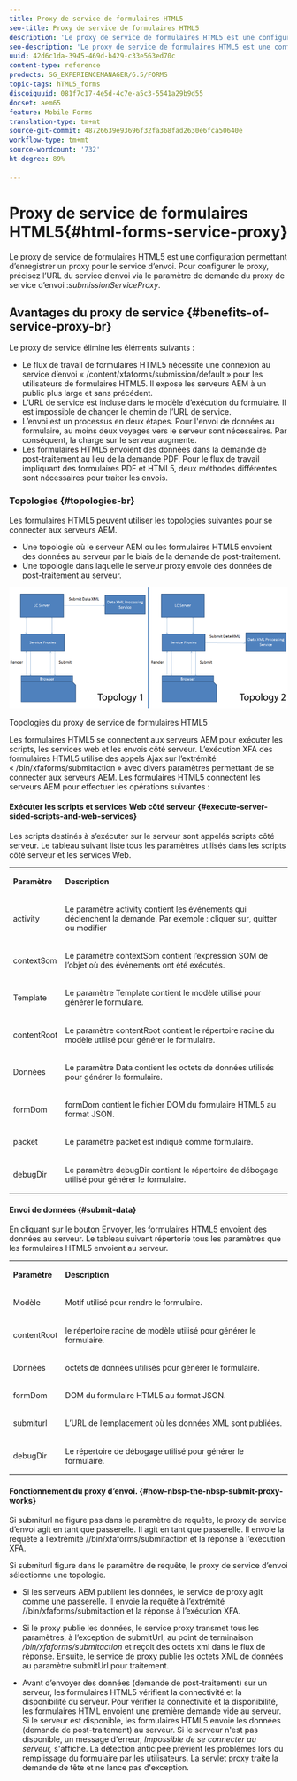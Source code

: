 ```yaml
---
title: Proxy de service de formulaires HTML5
seo-title: Proxy de service de formulaires HTML5
description: 'Le proxy de service de formulaires HTML5 est une configuration permettant d’enregistrer un proxy pour le service d’envoi. Pour configurer le proxy, précisez l’URL du service d’envoi via le paramètre de demande du proxy de service d’envoi : submissionServiceProxy.'
seo-description: 'Le proxy de service de formulaires HTML5 est une configuration permettant d’enregistrer un proxy pour le service d’envoi. Pour configurer le proxy, précisez l’URL du service d’envoi via le paramètre de demande du proxy de service d’envoi : submissionServiceProxy.'
uuid: 42d6c1da-3945-469d-b429-c33e563ed70c
content-type: reference
products: SG_EXPERIENCEMANAGER/6.5/FORMS
topic-tags: hTML5_forms
discoiquuid: 081f7c17-4e5d-4c7e-a5c3-5541a29b9d55
docset: aem65
feature: Mobile Forms
translation-type: tm+mt
source-git-commit: 48726639e93696f32fa368fad2630e6fca50640e
workflow-type: tm+mt
source-wordcount: '732'
ht-degree: 89%

---
```



# Proxy de service de formulaires HTML5{#html-forms-service-proxy}

Le proxy de service de formulaires HTML5 est une configuration permettant d’enregistrer un proxy pour le service d’envoi. Pour configurer le proxy, précisez l’URL du service d’envoi via le paramètre de demande du proxy de service d’envoi :*submissionServiceProxy*.

## Avantages du proxy de service {#benefits-of-service-proxy-br}

Le proxy de service élimine les éléments suivants :

* Le flux de travail de formulaires HTML5 nécessite une connexion au service d’envoi « /content/xfaforms/submission/default » pour les utilisateurs de formulaires HTML5. Il expose les serveurs AEM à un public plus large et sans précédent.
* L’URL de service est incluse dans le modèle d’exécution du formulaire. Il est impossible de changer le chemin de l’URL de service.
* L’envoi est un processus en deux étapes. Pour l&#39;envoi de données au formulaire, au moins deux voyages vers le serveur sont nécessaires. Par conséquent, la charge sur le serveur augmente.
* Les formulaires HTML5 envoient des données dans la demande de post-traitement au lieu de la demande PDF. Pour le flux de travail impliquant des formulaires PDF et HTML5, deux méthodes différentes sont nécessaires pour traiter les envois.

### Topologies {#topologies-br}

Les formulaires HTML5 peuvent utiliser les topologies suivantes pour se connecter aux serveurs AEM.

* Une topologie où le serveur AEM ou les formulaires HTML5 envoient des données au serveur par le biais de la demande de post-traitement.
* Une topologie dans laquelle le serveur proxy envoie des données de post-traitement au serveur.

![Topologies du proxy de service de formulaires HTML5](assets/topology.png)

Topologies du proxy de service de formulaires HTML5

Les formulaires HTML5 se connectent aux serveurs AEM pour exécuter les scripts, les services web et les envois côté serveur. L’exécution XFA des formulaires HTML5 utilise des appels Ajax sur l’extrémité « /bin/xfaforms/submitaction » avec divers paramètres permettant de se connecter aux serveurs AEM. Les formulaires HTML5 connectent les serveurs AEM pour effectuer les opérations suivantes :

#### Exécuter les scripts et services Web côté serveur {#execute-server-sided-scripts-and-web-services}

Les scripts destinés à s’exécuter sur le serveur sont appelés scripts côté serveur. Le tableau suivant liste tous les paramètres utilisés dans les scripts côté serveur et les services Web.

<table>
 <tbody>
  <tr>
   <td><p><strong>Paramètre</strong></p> </td>
   <td><p><strong>Description</strong></p> </td>
  </tr>
  <tr>
   <td><p>activity</p> </td>
   <td><p>Le paramètre activity contient les événements qui déclenchent la demande. Par exemple : cliquer sur, quitter ou modifier</p> </td>
  </tr>
  <tr>
   <td><p>contextSom</p> </td>
   <td><p>Le paramètre contextSom contient l’expression SOM de l’objet où des événements ont été exécutés.</p> </td>
  </tr>
  <tr>
   <td><p>Template</p> </td>
   <td><p>Le paramètre Template contient le modèle utilisé pour générer le formulaire.</p> </td>
  </tr>
  <tr>
   <td><p>contentRoot</p> </td>
   <td><p>Le paramètre contentRoot contient le répertoire racine du modèle utilisé pour générer le formulaire.</p> </td>
  </tr>
  <tr>
   <td><p>Données</p> </td>
   <td><p>Le paramètre Data contient les octets de données utilisés pour générer le formulaire.</p> </td>
  </tr>
  <tr>
   <td><p>formDom</p> </td>
   <td><p>formDom contient le fichier DOM du formulaire HTML5 au format JSON.</p> </td>
  </tr>
  <tr>
   <td><p>packet</p> </td>
   <td><p>Le paramètre packet est indiqué comme formulaire.</p> </td>
  </tr>
  <tr>
   <td><p>debugDir</p> </td>
   <td><p>Le paramètre debugDir contient le répertoire de débogage utilisé pour générer le formulaire.</p> </td>
  </tr>
 </tbody>
</table>

#### Envoi de données  {#submit-data}

En cliquant sur le bouton Envoyer, les formulaires HTML5 envoient des données au serveur. Le tableau suivant répertorie tous les paramètres que les formulaires HTML5 envoient au serveur.

<table>
 <tbody>
  <tr>
   <td><p><strong>Paramètre</strong></p> </td>
   <td><p><strong>Description</strong></p> </td>
  </tr>
  <tr>
   <td><p>Modèle</p> </td>
   <td><p>Motif utilisé pour rendre le formulaire.</p> </td>
  </tr>
  <tr>
   <td><p>contentRoot</p> </td>
   <td><p>le répertoire racine de modèle utilisé pour générer le formulaire.</p> </td>
  </tr>
  <tr>
   <td><p>Données</p> </td>
   <td><p>octets de données utilisés pour générer le formulaire.</p> </td>
  </tr>
  <tr>
   <td><p>formDom</p> </td>
   <td><p>DOM du formulaire HTML5 au format JSON.</p> </td>
  </tr>
  <tr>
   <td><p>submiturl</p> </td>
   <td><p>L’URL de l’emplacement où les données XML sont publiées.</p> </td>
  </tr>
  <tr>
   <td><p>debugDir</p> </td>
   <td><p>Le répertoire de débogage utilisé pour générer le formulaire.</p> </td>
  </tr>
 </tbody>
</table>

#### Fonctionnement du proxy d’envoi.  {#how-nbsp-the-nbsp-submit-proxy-works}

Si submiturl ne figure pas dans le paramètre de requête, le proxy de service d’envoi agit en tant que passerelle. Il agit en tant que passerelle. Il envoie la requête à l’extrémité //bin/xfaforms/submitaction et la réponse à l’exécution XFA.

Si submiturl figure dans le paramètre de requête, le proxy de service d’envoi sélectionne une topologie.

* Si les serveurs AEM publient les données, le service de proxy agit comme une passerelle. Il envoie la requête à l’extrémité //bin/xfaforms/submitaction et la réponse à l’exécution XFA.
* Si le proxy publie les données, le service proxy transmet tous les paramètres, à l’exception de submitUrl, au point de terminaison */bin/xfaforms/submitaction* et reçoit des octets xml dans le flux de réponse. Ensuite, le service de proxy publie les octets XML de données au paramètre submitUrl pour traitement.

* Avant d’envoyer des données (demande de post-traitement) sur un serveur, les formulaires HTML5 vérifient la connectivité et la disponibilité du serveur. Pour vérifier la connectivité et la disponibilité, les formulaires HTML envoient une première demande vide au serveur. Si le serveur est disponible, les formulaires HTML5 envoie les données (demande de post-traitement) au serveur. Si le serveur n&#39;est pas disponible, un message d&#39;erreur, *Impossible de se connecter au serveur,* s&#39;affiche. La détection anticipée prévient les problèmes lors du remplissage du formulaire par les utilisateurs. La servlet proxy traite la demande de tête et ne lance pas d&#39;exception.
